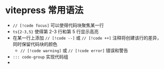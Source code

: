 # vitepress 常用语法

- `// [!code focus]` 可以使得代码块聚焦某一行
- `ts{2-3,5}` 使得第 2-3 行和第 5 行显示高亮
- 在某一行上添加 `// [!code --]` 或 `// [!code ++]` 注释将创建该行的差异，同时保留代码块的颜色
  - `// [!code warning]` 或 `// [!code error]` 错误和警告
- `::: code-group` 实现代码组
-
